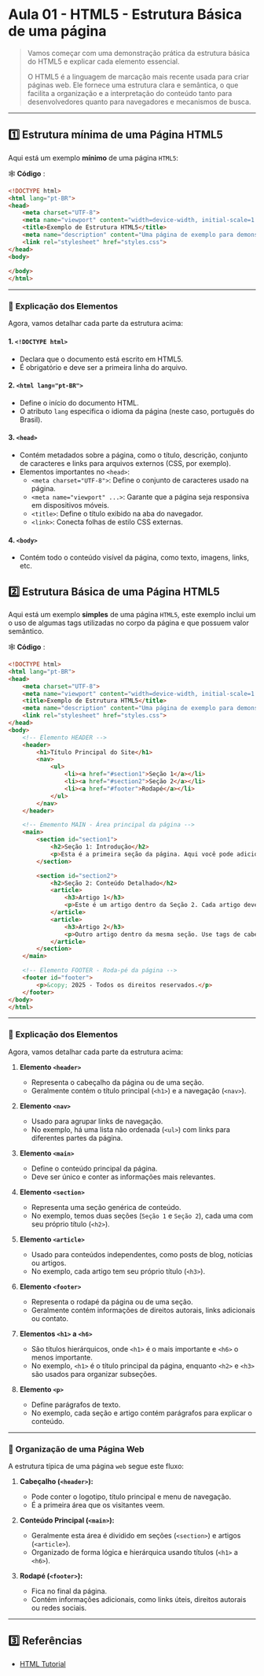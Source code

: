 # Aula 01 - HTML5 - Estrutura Básica de uma página
> Vamos começar com uma demonstração prática da estrutura básica do HTML5 e explicar cada elemento essencial. 
>
> O HTML5 é a linguagem de marcação mais recente usada para criar páginas web. Ele fornece uma estrutura clara e semântica, o que facilita a organização e a interpretação do conteúdo tanto para desenvolvedores quanto para navegadores e mecanismos de busca.
---

## :one: **Estrutura mínima de uma Página HTML5**

Aqui está um exemplo **mínimo** de uma página `HTML5`:

:spider_web: **Código** : 
```html
<!DOCTYPE html>
<html lang="pt-BR">
<head>
    <meta charset="UTF-8">
    <meta name="viewport" content="width=device-width, initial-scale=1.0">
    <title>Exemplo de Estrutura HTML5</title>
    <meta name="description" content="Uma página de exemplo para demonstrar a estrutura básica do HTML5.">
    <link rel="stylesheet" href="styles.css">
</head>
<body>
    
</body>
</html>
```

---

### :bookmark: **Explicação dos Elementos**

Agora, vamos detalhar cada parte da estrutura acima:

#### 1. `<!DOCTYPE html>`
- Declara que o documento está escrito em HTML5.
- É obrigatório e deve ser a primeira linha do arquivo.

#### 2. `<html lang="pt-BR">`
- Define o início do documento HTML.
- O atributo `lang` especifica o idioma da página (neste caso, português do Brasil).

#### 3. `<head>`
- Contém metadados sobre a página, como o título, descrição, conjunto de caracteres e links para arquivos externos (CSS, por exemplo).
- Elementos importantes no `<head>`:
  - `<meta charset="UTF-8">`: Define o conjunto de caracteres usado na página.
  - `<meta name="viewport" ...>`: Garante que a página seja responsiva em dispositivos móveis.
  - `<title>`: Define o título exibido na aba do navegador.
  - `<link>`: Conecta folhas de estilo CSS externas.

#### 4. `<body>`
- Contém todo o conteúdo visível da página, como texto, imagens, links, etc.


## :two: **Estrutura Básica de uma Página HTML5**

Aqui está um exemplo **simples** de uma página `HTML5`, este exemplo inclui um o uso de algumas tags utilizadas no corpo da página e que possuem valor semântico. 

:spider_web: **Código** : 
```html
<!DOCTYPE html>
<html lang="pt-BR">
<head>
    <meta charset="UTF-8">
    <meta name="viewport" content="width=device-width, initial-scale=1.0">
    <title>Exemplo de Estrutura HTML5</title>
    <meta name="description" content="Uma página de exemplo para demonstrar a estrutura básica do HTML5.">
    <link rel="stylesheet" href="styles.css">
</head>
<body>
    <!-- Elemento HEADER --> 
    <header>
        <h1>Título Principal do Site</h1>
        <nav>
            <ul>
                <li><a href="#section1">Seção 1</a></li>
                <li><a href="#section2">Seção 2</a></li>
                <li><a href="#footer">Rodapé</a></li>
            </ul>
        </nav>
    </header>

    <!-- Ememento MAIN - Área principal da página -->
    <main>
        <section id="section1">
            <h2>Seção 1: Introdução</h2>
            <p>Esta é a primeira seção da página. Aqui você pode adicionar informações introdutórias.</p>
        </section>

        <section id="section2">
            <h2>Seção 2: Conteúdo Detalhado</h2>
            <article>
                <h3>Artigo 1</h3>
                <p>Este é um artigo dentro da Seção 2. Cada artigo deve ser independente e autoexplicativo.</p>
            </article>
            <article>
                <h3>Artigo 2</h3>
                <p>Outro artigo dentro da mesma seção. Use tags de cabeçalho para organizar o conteúdo.</p>
            </article>
        </section>
    </main>

    <!-- Elemento FOOTER - Roda-pé da página --> 
    <footer id="footer">
        <p>&copy; 2025 - Todos os direitos reservados.</p>
    </footer>
</body>
</html>
```

---

### :bookmark: **Explicação dos Elementos**

Agora, vamos detalhar cada parte da estrutura acima:

1. **Elemento `<header>`**
    - Representa o cabeçalho da página ou de uma seção.
    - Geralmente contém o título principal (`<h1>`) e a navegação (`<nav>`).

1. **Elemento `<nav>`**
    - Usado para agrupar links de navegação.
    - No exemplo, há uma lista não ordenada (`<ul>`) com links para diferentes partes da página.

1. **Elemento `<main>`**
    - Define o conteúdo principal da página.
    - Deve ser único e conter as informações mais relevantes.

1. **Elemento `<section>`**
    - Representa uma seção genérica de conteúdo.
    - No exemplo, temos duas seções (`Seção 1` e `Seção 2`), cada uma com seu próprio título (`<h2>`).

1. **Elemento `<article>`**
    - Usado para conteúdos independentes, como posts de blog, notícias ou artigos.
    - No exemplo, cada artigo tem seu próprio título (`<h3>`).

1. **Elemento `<footer>`**
    - Representa o rodapé da página ou de uma seção.
    - Geralmente contém informações de direitos autorais, links adicionais ou contato.

1. **Elementos `<h1>` a `<h6>`**
    - São títulos hierárquicos, onde `<h1>` é o mais importante e `<h6>` o menos importante.
    - No exemplo, `<h1>` é o título principal da página, enquanto `<h2>` e `<h3>` são usados para organizar subseções.

1. **Elemento `<p>`**
    - Define parágrafos de texto.
    - No exemplo, cada seção e artigo contém parágrafos para explicar o conteúdo.

---

### :loudspeaker: **Organização de uma Página Web**

A estrutura típica de uma página `web` segue este fluxo:

1. **Cabeçalho (`<header>`):**
   - Pode conter o logotipo, título principal e menu de navegação.
   - É a primeira área que os visitantes veem.

2. **Conteúdo Principal (`<main>`):**
   - Geralmente esta área é dividido em seções (`<section>`) e artigos (`<article>`).
   - Organizado de forma lógica e hierárquica usando títulos (`<h1>` a `<h6>`).

3. **Rodapé (`<footer>`):**
   - Fica no final da página.
   - Contém informações adicionais, como links úteis, direitos autorais ou redes sociais.

---

## :three: Referências

- [HTML Tutorial](https://www.w3schools.com/html/default.asp)